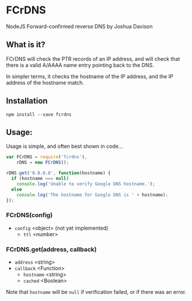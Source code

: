 # FCrDNS
NodeJS Forward-confirmed reverse DNS by Joshua Davison

## What is it?
FCrDNS will check the PTR records of an IP address, and will check that there is a valid A/AAAA name entry pointing back to the DNS.

In simpler terms, it checks the hostname of the IP address, and the IP address of the hostname match.

## Installation
    npm install --save fcrdns

## Usage:
Usage is simple, and often best shown in code...
````javascript
var FCrDNS = require('fcrdns'),
    rDNS = new FCrDNS();

rDNS.get('8.8.8.8', function(hostname) {
  if (hostname === null)
    console.log('Unable to verify Google DNS hostname.');
  else
    console.log('The hostname for Google DNS is ' + hostname);
});
````

### FCrDNS(config)
* `config` &lt;object&gt; (not yet implemented)
  * `ttl` &lt;number&gt;

### FCrDNS.get(address, callback)
* `address` &lt;string&gt;
* `callback` &lt;Function&gt;
  * `hostname` &lt;string&gt;
  * `cached` &lt;Boolean&gt;

Note that `hostname` will be `null` if verification failed, or if there was an error.
